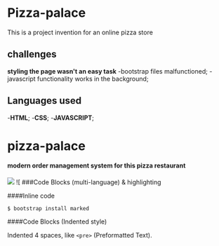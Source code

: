 # Pizza-palace
This is a project invention for an online pizza store
## challenges
**styling the page wasn't an easy task**
-bootstrap files malfunctioned;
-javascript functionality works in the background;
## Languages used
-**HTML**;
-**CSS**;
-**JAVASCRIPT**;

# pizza-palace
#### modern order management system for this pizza restaurant
![](https://img.shields.io/github/release/pandao/editor.md.svg) ![
###Code Blocks (multi-language) & highlighting

####Inline code

`$ bootstrap install marked`

####Code Blocks (Indented style)

Indented 4 spaces, like `<pre>` (Preformatted Text).
